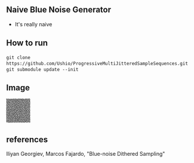 ## Naive Blue Noise Generator
- It's really naive

## How to run

```
git clone https://github.com/Ushio/ProgressiveMultiJitteredSampleSequences.git
git submodule update --init
```

## Image
![img](bluenoise.png)

## references 
Iliyan Georgiev, Marcos Fajardo, "Blue-noise Dithered Sampling"
